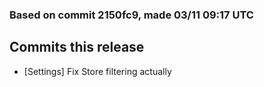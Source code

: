 ### Based on commit 2150fc9, made 03/11 09:17 UTC
## Commits this release
  - [Settings] Fix Store filtering actually